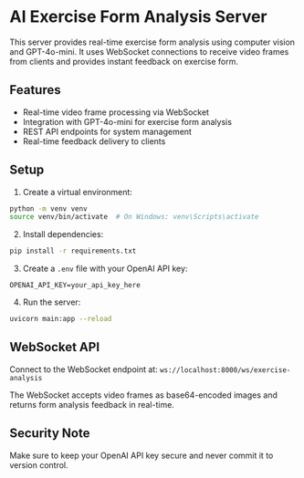# AI Exercise Form Analysis Server

This server provides real-time exercise form analysis using computer vision and GPT-4o-mini. It uses WebSocket connections to receive video frames from clients and provides instant feedback on exercise form.

## Features

- Real-time video frame processing via WebSocket
- Integration with  GPT-4o-mini for exercise form analysis
- REST API endpoints for system management
- Real-time feedback delivery to clients

## Setup

1. Create a virtual environment:
```bash
python -m venv venv
source venv/bin/activate  # On Windows: venv\Scripts\activate
```

2. Install dependencies:
```bash
pip install -r requirements.txt
```

3. Create a `.env` file with your OpenAI API key:
```
OPENAI_API_KEY=your_api_key_here
```

4. Run the server:
```bash
uvicorn main:app --reload
```

## WebSocket API

Connect to the WebSocket endpoint at: `ws://localhost:8000/ws/exercise-analysis`

The WebSocket accepts video frames as base64-encoded images and returns form analysis feedback in real-time.

## Security Note

Make sure to keep your OpenAI API key secure and never commit it to version control. 